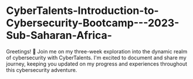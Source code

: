 # CyberTalents-Introduction-to-Cybersecurity-Bootcamp---2023-Sub-Saharan-Africa-
Greetings! 👋 Join me on my three-week exploration into the dynamic realm of cybersecurity with CyberTalents. I'm excited to document and share my journey, keeping you updated on my progress and experiences throughout this cybersecurity adventure.
